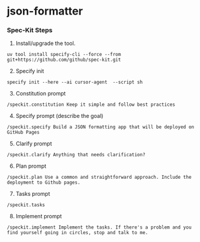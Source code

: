 # json-formatter



### Spec-Kit Steps

1. Install/upgrade the tool.
```
uv tool install specify-cli --force --from git+https://github.com/github/spec-kit.git
```

2. Specify init
```
specify init --here --ai cursor-agent  --script sh
```

3. Constitution prompt
```
/speckit.constitution Keep it simple and follow best practices
```

4. Specify prompt (describe the goal)
```
/speckit.specify Build a JSON formatting app that will be deployed on GitHub Pages
```

5. Clarify prompt
```
/speckit.clarify Anything that needs clarification?
```

6. Plan prompt
```
/speckit.plan Use a common and straightforward approach. Include the deployment to Github pages.
```

7. Tasks prompt
```
/speckit.tasks
```

8. Implement prompt
```
/speckit.implement Implement the tasks. If there's a problem and you find yourself going in circles, stop and talk to me.
```
